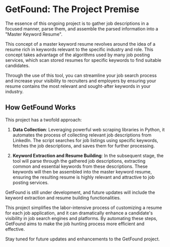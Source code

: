 # GetFound: The Project Premise

The essence of this ongoing project is to gather job descriptions in a focused manner, parse them, and assemble the parsed information into a "Master Keyword Resume". 

This concept of a master keyword resume revolves around the idea of a resume rich in keywords relevant to the specific industry and role. This concept takes advantage of the algorithms used by many job posting services, which scan stored resumes for specific keywords to find suitable candidates. 

Through the use of this tool, you can streamline your job search process and increase your visibility to recruiters and employers by ensuring your resume contains the most relevant and sought-after keywords in your industry.

## How GetFound Works

This project has a twofold approach:

1. **Data Collection**: Leveraging powerful web scraping libraries in Python, it automates the process of collecting relevant job descriptions from LinkedIn. The script searches for job listings using specific keywords, fetches the job descriptions, and saves them for further processing.

2. **Keyword Extraction and Resume Building**: In the subsequent stage, the tool will parse through the gathered job descriptions, extracting common and essential keywords from these descriptions. These keywords will then be assembled into the master keyword resume, ensuring the resulting resume is highly relevant and attractive to job posting services.

GetFound is still under development, and future updates will include the keyword extraction and resume building functionalities. 

This project simplifies the labor-intensive process of customizing a resume for each job application, and it can dramatically enhance a candidate's visibility in job search engines and platforms. By automating these steps, GetFound aims to make the job hunting process more efficient and effective. 

Stay tuned for future updates and enhancements to the GetFound project.